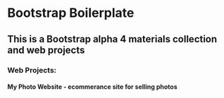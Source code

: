 # Bootstrap Boilerplate
## This is a Bootstrap alpha 4 materials collection and web projects
### Web Projects:
#### My Photo Website - ecommerance site for selling photos